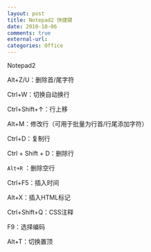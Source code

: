 ```yaml
---
layout: post
title: Notepad2 快捷键
date: 2018-10-06
comments: true
external-url:
categories: Office
---
```



Notepad2


Alt+Z/U：删除首/尾字符

Ctrl+W：切换自动换行

Ctrl+Shift+↑：行上移

Alt+M：修改行（可用于批量为行首/行尾添加字符）

Ctrl+D：复制行

Ctrl + Shift + D：删除行

`Alt+R` ：删除空行

Ctrl+F5：插入时间

Alt+X：插入HTML标记

Ctrl+Shift+Q：CSS注释

F9：选择编码

Alt+T：切换置顶